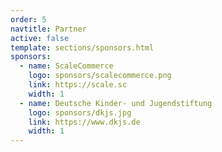 ```yaml
---
order: 5
navtitle: Partner
active: false
template: sections/sponsors.html
sponsors:
  - name: ScaleCommerce
    logo: sponsors/scalecommerce.png
    link: https://scale.sc
    width: 1
  - name: Deutsche Kinder- und Jugendstiftung
    logo: sponsors/dkjs.jpg
    link: https://www.dkjs.de
    width: 1
---
```

